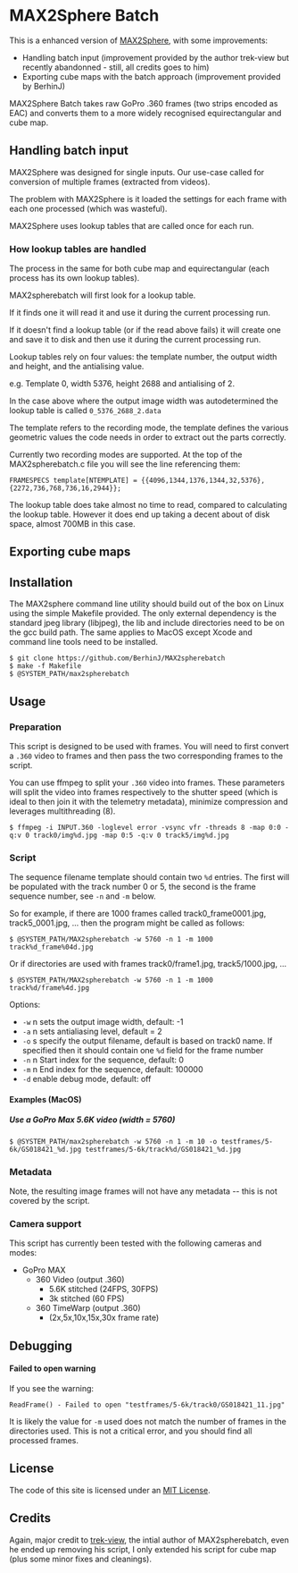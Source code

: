 # MAX2Sphere Batch

This is a enhanced version of [MAX2Sphere](https://github.com/trek-view/max2sphere), with some improvements:
- Handling batch input (improvement provided by the author trek-view but recently abandonned - still, all credits goes to him)
- Exporting cube maps with the batch approach (improvement provided by BerhinJ)

MAX2Sphere Batch takes raw GoPro .360 frames (two strips encoded as EAC) and converts them to a more widely recognised equirectangular and cube map.

## Handling batch input

MAX2Sphere was designed for single inputs. Our use-case called for conversion of multiple frames (extracted from videos).

The problem with MAX2Sphere is it loaded the settings for each frame with each one processed (which was wasteful).

MAX2Sphere uses lookup tables that are called once for each run.

### How lookup tables are handled

The process in the same for both cube map and equirectangular (each process has its own lookup tables).

MAX2spherebatch will first look for a lookup table.

If it finds one it will read it and use it during the current processing run.

If it doesn't find a lookup table (or if the read above fails) it will create one and save it to disk and then use it during the current processing run.

Lookup tables rely on four values: the template number, the output width and height, and the antialising value.

e.g. Template 0, width 5376, height 2688 and antialising of 2.

In the case above where the output image width was autodetermined the lookup table is called `0_5376_2688_2.data`

The template refers to the recording mode, the template defines the various geometric values the code needs in order to extract out the parts correctly.

Currently two recording modes are supported. At the top of the MAX2spherebatch.c file you will see the line referencing them:

```
FRAMESPECS template[NTEMPLATE] = {{4096,1344,1376,1344,32,5376},{2272,736,768,736,16,2944}};
```

The lookup table does take almost no time to read, compared to calculating the lookup table. However it does end up taking a decent about of disk space, almost 700MB in this case.


## Exporting cube maps


## Installation

The MAX2sphere command line utility should build out of the box on Linux using the simple Makefile provided. The only external dependency is the standard jpeg library (libjpeg), the lib and include directories need to be on the gcc build path. The same applies to MacOS except Xcode and command line tools need to be installed.

```
$ git clone https://github.com/BerhinJ/MAX2spherebatch
$ make -f Makefile
$ @SYSTEM_PATH/max2spherebatch
```

## Usage

### Preparation

This script is designed to be used with frames. You will need to first convert a `.360` video to frames and then pass the two corresponding frames to the script.

You can use ffmpeg to split your `.360` video into frames. These parameters will split the video into frames respectively to the shutter speed (which is ideal to then join it with the telemetry metadata), minimize compression and leverages multithreading (8).

```
$ ffmpeg -i INPUT.360 -loglevel error -vsync vfr -threads 8 -map 0:0 -q:v 0 track0/img%d.jpg -map 0:5 -q:v 0 track5/img%d.jpg
```

### Script

The sequence filename template should contain two `%d` entries. The first will be populated with the track number 0 or 5, the second is the frame sequence number, see `-n` and `-m` below.

So for example, if there are 1000 frames called track0_frame0001.jpg, track5_0001.jpg, ... then the program might be called as follows:

```
$ @SYSTEM_PATH/MAX2spherebatch -w 5760 -n 1 -m 1000 track%d_frame%04d.jpg
```

Or if directories are used with frames track0/frame1.jpg, track5/1000.jpg, ...

```
$ @SYSTEM_PATH/MAX2spherebatch -w 5760 -n 1 -m 1000 track%d/frame%4d.jpg
```

Options:

* `-w` n sets the output image width, default: -1
* `-a` n sets antialiasing level, default = 2
* `-o` s specify the output filename, default is based on track0 name. If specified then it should contain one `%d` field for the frame number
* `-n` n Start index for the sequence, default: 0
* `-m` n End index for the sequence, default: 100000
* `-d` enable debug mode, default: off

#### Examples (MacOS)

##### Use a GoPro Max 5.6K video (width = 5760)

```
$ @SYSTEM_PATH/max2spherebatch -w 5760 -n 1 -m 10 -o testframes/5-6k/GS018421_%d.jpg testframes/5-6k/track%d/GS018421_%d.jpg
```

### Metadata

Note, the resulting image frames will not have any metadata -- this is not covered by the script.

### Camera support

This script has currently been tested with the following cameras and modes:

* GoPro MAX
	* 360 Video (output .360)
		* 5.6K stitched (24FPS, 30FPS)
		* 3k stitched (60 FPS)
	* 360 TimeWarp (output .360)
		* (2x,5x,10x,15x,30x frame rate)

## Debugging

#### Failed to open warning

If you see the warning:

```
ReadFrame() - Failed to open "testframes/5-6k/track0/GS018421_11.jpg"
```

It is likely the value for `-m` used does not match the number of frames in the directories used. This is not a critical error, and you should find all processed frames.

## License

The code of this site is licensed under an [MIT License](/LICENSE).

## Credits

Again, major credit to [trek-view](https://github.com/trek-view), the intial author of MAX2spherebatch, even he ended up removing his script, I only extended his script for cube map (plus some minor fixes and cleanings).